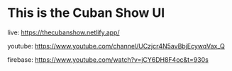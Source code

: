 # This is the Cuban Show UI
live: https://thecubanshow.netlify.app/

youtube: https://www.youtube.com/channel/UCzjcr4N5avBbjEcywqVax_Q

firebase: https://www.youtube.com/watch?v=jCY6DH8F4oc&t=930s